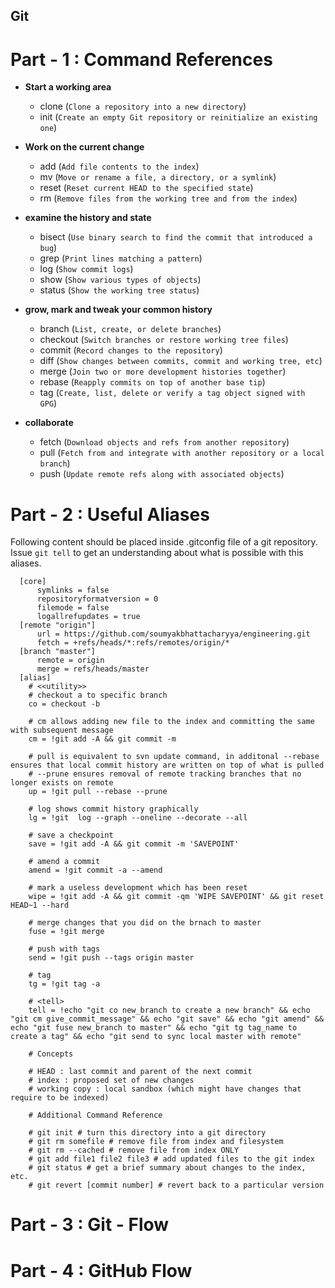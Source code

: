 ## Git

# Part - 1 : Command References 

* **Start a working area**
   * clone (`Clone a repository into a new directory`) 
   * init (`Create an empty Git repository or reinitialize an existing one`)

* **Work on the current change**
   - add (`Add file contents to the index`)
   - mv (`Move or rename a file, a directory, or a symlink`)
   - reset (`Reset current HEAD to the specified state`)
   - rm (`Remove files from the working tree and from the index`)

- **examine the history and state**
    - bisect (`Use binary search to find the commit that introduced a bug`)
  - grep (`Print lines matching a pattern`)
  - log (`Show commit logs`)
  - show (`Show various types of objects`)
  - status (`Show the working tree status`)

- **grow, mark and tweak your common history**
    - branch (`List, create, or delete branches`)
  - checkout (`Switch branches or restore working tree files`)
  - commit (`Record changes to the repository`)
  - diff (`Show changes between commits, commit and working tree, etc`)
  - merge (`Join two or more development histories together`)
  - rebase (`Reapply commits on top of another base tip`)
  - tag (`Create, list, delete or verify a tag object signed with GPG`)

- **collaborate**
    - fetch (`Download objects and refs from another repository`) 
    - pull (`Fetch from and integrate with another repository or a local branch`)
    - push (`Update remote refs along with associated objects`)


 
# Part - 2 : Useful Aliases

Following content should be placed inside .gitconfig file of a git repository. Issue `git tell` to get an understanding about what is possible with this aliases.

  ```
    [core]
        symlinks = false
        repositoryformatversion = 0
        filemode = false
        logallrefupdates = true
    [remote "origin"]
        url = https://github.com/soumyakbhattacharyya/engineering.git
        fetch = +refs/heads/*:refs/remotes/origin/*
    [branch "master"]
        remote = origin
        merge = refs/heads/master
    [alias]
      # <<utility>>
      # checkout a to specific branch
      co = checkout -b
  
      # cm allows adding new file to the index and committing the same with subsequent message
      cm = !git add -A && git commit -m
      
      # pull is equivalent to svn update command, in additonal --rebase ensures that local commit history are written on top of what is pulled
      # --prune ensures removal of remote tracking branches that no longer exists on remote 
      up = !git pull --rebase --prune
      
      # log shows commit history graphically 
      lg = !git  log --graph --oneline --decorate --all
      
      # save a checkpoint
      save = !git add -A && git commit -m 'SAVEPOINT'
      
      # amend a commit
      amend = !git commit -a --amend
      
      # mark a useless development which has been reset
      wipe = !git add -A && git commit -qm 'WIPE SAVEPOINT' && git reset HEAD~1 --hard
      
      # merge changes that you did on the brnach to master
      fuse = !git merge        
  
      # push with tags 
      send = !git push --tags origin master
  
      # tag
      tg = !git tag -a
      
      # <tell>
      tell = !echo "git co new_branch to create a new branch" && echo "git cm give_commit_message" && echo "git save" && echo "git amend" && echo "git fuse new_branch to master" && echo "git tg tag_name to create a tag" && echo "git send to sync local master with remote" 
      
      # Concepts
  
      # HEAD : last commit and parent of the next commit
      # index : proposed set of new changes
      # working copy : local sandbox (which might have changes that require to be indexed)
  
      # Additional Command Reference
  
      # git init # turn this directory into a git directory 
      # git rm somefile # remove file from index and filesystem 
      # git rm --cached # remove file from index ONLY 
      # git add file1 file2 file3 # add updated files to the git index 
      # git status # get a brief summary about changes to the index, etc. 
      # git revert [commit number] # revert back to a particular version
  ``` 
   


# Part - 3 : Git - Flow

# Part - 4 : GitHub Flow 
